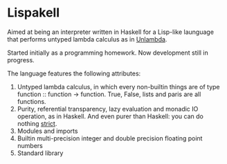 # Lispakell

Aimed at being an interpreter written in Haskell for a Lisp-like launguage that performs untyped lambda calculus as in [Unlambda](https://en.wikipedia.org/wiki/Unlambda).

Started initially as a programming homework. Now development still in progress.

The language features the following attributes:

1. Untyped lambda calculus, in which every non-builtin things are of type function :: function -> function. True, False, lists and paris are all functions.
2. Purity, referential transparency, lazy evaluation and monadic IO operation, as in Haskell. And even purer than Haskell: you can do nothing [strict](https://wiki.haskell.org/Performance/Strictness).
3. Modules and imports
4. Builtin multi-precision integer and double precision floating point numbers
5. Standard library
